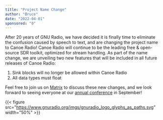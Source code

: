 ```yaml
---
title: "Project Name Change"
author: "Bruce"
date: "2022-04-01"
sponsored: "0"
---
```


After 20 years of GNU Radio, we have decided it is finally time to eliminate the confusion caused by speech to text, and are changing the project name to Canoe Radio!
Canoe Radio will continue to be the leading free & open-source SDR toolkit, optimized for stream handling.  As part of the name change, we are unveiling two
new features that will be included in all future releases of Canoe Radio:

1. Sink blocks will no longer be allowed within Canoe Radio
2. All data types must float

Feel free to join us on [Matrix](https://chat.gnuradio.org) to discuss these new changes, and
we look forward to seeing everyone at our [annual conference](https://events.gnuradio.org/event/18/) in September!

{{< figure src="https://www.gnuradio.org/imgs/gnuradio_logo_glyphs_as_paths.svg" width="50%" >}}
